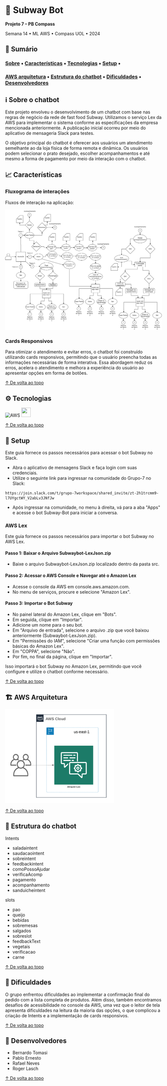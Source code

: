 # :compass: Subway Bot

**Projeto 7 – PB Compass**

Semana 14 • ML AWS • Compass UOL • 2024

## :bookmark_tabs: Sumário
### [Sobre](#information_source-sobre-o-chatbot) •  [Características](#chart_with_upwards_trend-características) •  [Tecnologias](#gear-tecnologias) • [Setup](#rocket-setup) •
### [AWS arquitetura](#building_construction-aws-arquitetura) • [Estrutura do chatbot](#file_folder-estrutura-do-chatbot) • [Dificuldades](#construction-dificuldades) • [Desenvolvedores](#busts_in_silhouette-desenvolvedores)

## :information_source: Sobre o chatbot
Este projeto envolveu o desenvolvimento de um chatbot com base nas regras de negócio da rede de fast food Subway. Utilizamos o serviço Lex da AWS para implementar o sistema conforme as especificações da empresa mencionada anteriormente. A publicação inicial ocorreu por meio do aplicativo de mensageria Slack para testes.

O objetivo principal do chatbot é oferecer aos usuários um atendimento semelhante ao da loja física de forma remota e dinâmica. Os usuários podem selecionar o prato desejado, escolher acompanhamentos e até mesmo a forma de pagamento por meio da interação com o chatbot.

## :chart_with_upwards_trend: Características

### Fluxograma de interações
Fluxos de interação na aplicação:

<img src="./images/FluxogramaCompassSprint7.png">

### Cards Responsivos
Para otimizar o atendimento e evitar erros, o chatbot foi construído utilizando cards responsivos, permitindo que o usuário preencha todas as informações necessárias de forma interativa. Essa abordagem reduz os erros, acelera o atendimento e melhora a experiência do usuário ao apresentar opções em forma de botões.

[↑ De volta ao topo](#compass-subway-bot)

## :gear: Tecnologias
![AWS](https://img.shields.io/badge/AWS-%23FF9900.svg?style=for-the-badge&logo=amazon-aws&logoColor=white)
<img src="https://icon.icepanel.io/AWS/svg/Machine-Learning/Lex.svg" width="30" height="30">

[↑ De volta ao topo](#compass-subway-bot)

## :rocket: Setup
Este guia fornece os passos necessários para acessar o bot Subway no Slack.
- Abra o aplicativo de mensagens Slack e faça login com suas credenciais.
- Utilize o seguinte link para ingressar na comunidade do Grupo-7 no Slack:
```
https://join.slack.com/t/grupo-7workspace/shared_invite/zt-2h1trcmm9-l7UYgctWY_V2abLv3JNfJw
```
- Após ingressar na comunidade, no menu à direita, vá para a aba "Apps" e acesse o bot Subway-Bot para iniciar a conversa.

### AWS Lex
Este guia fornece os passos necessários para importar o bot Subway no AWS Lex.

#### Passo 1: Baixar o Arquivo Subwaybot-LexJson.zip
- Baixe o arquivo Subwaybot-LexJson.zip localizado dentro da pasta src.

#### Passo 2: Acessar o AWS Console e Navegar até o Amazon Lex
- Acesse o console da AWS em console.aws.amazon.com.
- No menu de serviços, procure e selecione "Amazon Lex".

#### Passo 3: Importar o Bot Subway
- No painel lateral do Amazon Lex, clique em "Bots".
- Em seguida, clique em "Importar".
- Adicione um nome para o seu bot.
- Em "Arquivo de entrada", selecione o arquivo .zip que você baixou anteriormente (Subwaybot-LexJson.zip).
- Em "Permissões do IAM", selecione "Criar uma função com permissões básicas do Amazon Lex".
- Em "COPPA", selecione "Não".
- Por fim, no final da página, clique em "Importar".

Isso importará o bot Subway no Amazon Lex, permitindo que você configure e utilize o chatbot conforme necessário.

[↑ De volta ao topo](#compass-subway-bot)

## :building_construction: AWS Arquitetura
<img width="350" src="./images/AWS - Arquitetura - grupo-7 - lex.png">

[↑ De volta ao topo](#compass-subway-bot)

## :file_folder: Estrutura do chatbot

Intents
- saladaintent
- saudacaointent
- sobreintent
- feedbackintent
- comoPossoAjudar
- verificaAcomp
- pagamento
- acompanhamento
- sanduicheintent

slots
- pao
- queijo
- bebidas
- sobremesas
- salgados
- sobreslot
- feedbackText
- vegetais
- verificacao
- carne

[↑ De volta ao topo](#compass-subway-bot)

## :construction: Dificuldades

O grupo enfrentou dificuldades ao implementar a confirmação final do pedido com a lista completa de produtos. Além disso, também encontramos desafios de acessibilidade no console da AWS, uma vez que o leitor de tela apresenta dificuldades na leitura da maioria das opções, o que complicou a criação de Intents e a implementação de cards responsivos.

[↑ De volta ao topo](#compass-subway-bot)

## :busts_in_silhouette: Desenvolvedores
- Bernardo Tomasi
- Pablo Ernesto
- Rafael Neves
- Roger Lasch

[↑ De volta ao topo](#compass-subway-bot)

